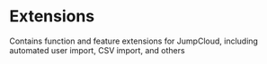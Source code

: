Extensions
==========

Contains function and feature extensions for JumpCloud, including automated user import, CSV import, and others
